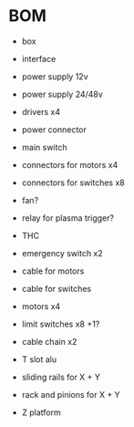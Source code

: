 # BOM

- box
- interface
- power supply 12v
- power supply 24/48v
- drivers x4
- power connector
- main switch
- connectors for motors x4
- connectors for switches x8
- fan?
- relay for plasma trigger?

- THC

- emergency switch x2

- cable for motors
- cable for switches


- motors x4
- limit switches x8 +1?
- cable chain x2

- T slot alu

- sliding rails for X + Y
- rack and pinions for X + Y
- Z platform

